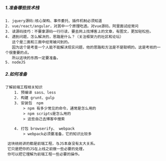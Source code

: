 ##### 1.准备哪些技术栈
    1. jquery源码:核心架构、事件委托、插件机制必须知道
    2. vue/react/angular，对其中一个原理吃透。对vue源码，阿里面试经常问
    3. 读源码技巧：不要拿源码一行行读，要去网上找博客上的文章，有图文，更加轻松些。
    4. 遇到问题，怎么解决的，思路是什么？（关注框架力的社区和论坛）
       这个是二面和三面中经常被问到的。
       因为这个是考查一个人能不能解决现实问题，他的思路和方法是不是聪明的。这是考核的一个很重要的点。
       所以这块的东西一定要准备。
    5. nodeJS   

##### 2.如何准备
    了解前端工程相关知识
        1. 预编译 sass、less
        2. 构建 grunt、gulp
        3. 安装包  npm
            > npm 有多少常见的命令，通常是怎么用的
            > npm scripts是怎么用的
            > 这些自己去博客中搜索

        4. 打包 browserify、 webpack
            > webpack必须要准备，它的知识比较多

     这块统统讲的都是前端工程，与JS本身没有太大关系。
     它只是把你的JS在上线之前做一些必要的处理，
     你可以把它理解为前端工程一些必要的操作。
